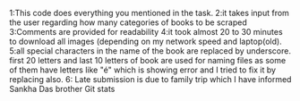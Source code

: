 1:This code does everything you mentioned in the task.
2:it takes input from the user regarding how many categories of books to be scraped
3:Comments are provided for readability
4:it took almost 20 to 30 minutes to download all images (depending on my network speed and laptop(old).
5:all special characters in the name of the book are replaced by underscore. first 20 letters and last 10 letters of book are used for naming files as some of them have letters like "é" which is showing error and I tried to fix it by replacing also.
6: Late submission is due to family trip which I have informed Sankha Das brother
Git stats
